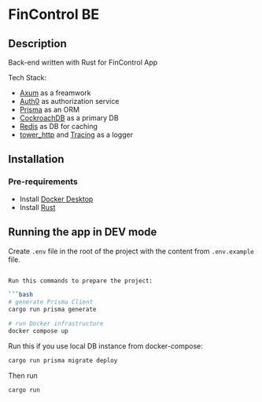 # FinControl BE

## Description

Back-end written with Rust for FinControl App

Tech Stack:
* [Axum](https://github.com/tokio-rs/axum) as a freamwork
* [Auth0](https://auth0.com) as authorization service
* [Prisma](https://github.com/Brendonovich/prisma-client-rust) as an ORM
* [CockroachDB](https://www.cockroachlabs.com) as a primary DB
* [Redis](https://redis.com) as DB for caching
* [tower_http](https://github.com/tower-rs/tower-http) and [Tracing](https://github.com/tokio-rs/tracing) as a logger

## Installation

### Pre-requirements
* Install [Docker Desktop](https://www.docker.com/products/docker-desktop/)
* Install [Rust](https://www.rust-lang.org/learn/get-started)

## Running the app in DEV mode

Create `.env` file in the root of the project with the content from `.env.example` file.

```bash

Run this commands to prepare the project:

```bash
# generate Prisma Client
cargo run prisma generate
```

```bash
# run Docker infrastructure
docker compose up
```

Run this if you use local DB instance from docker-compose:

```bash
cargo run prisma migrate deploy
```

Then run

```bash
cargo run
```